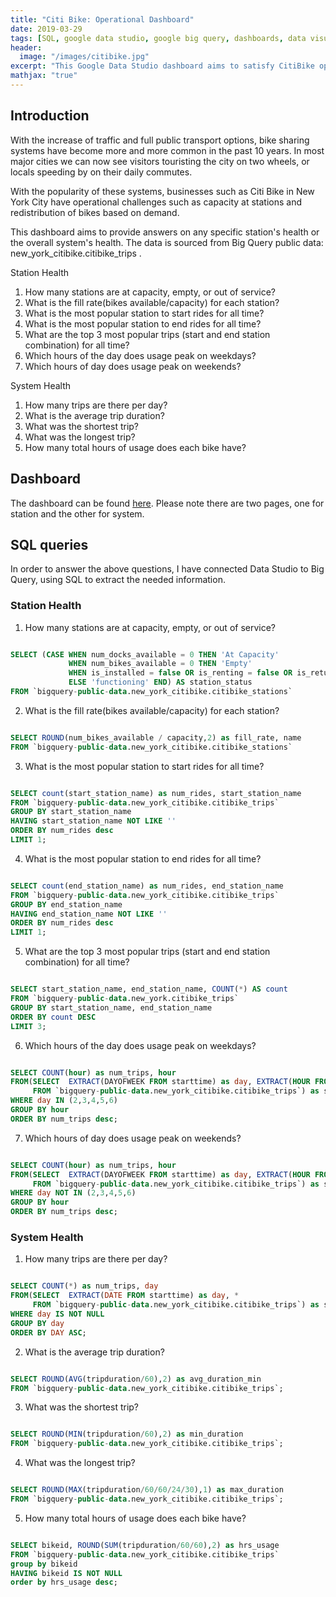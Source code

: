 ```yaml
---
title: "Citi Bike: Operational Dashboard"
date: 2019-03-29
tags: [SQL, google data studio, google big query, dashboards, data visualization]
header:
  image: "/images/citibike.jpg"
excerpt: "This Google Data Studio dashboard aims to satisfy CitiBike operational needs using live public data from Google Big Query."
mathjax: "true"
---
```


## Introduction

With the increase of traffic and full public transport options, bike sharing systems have become more and more common in the past 10 years. In most major cities we can now see visitors touristing the city on two wheels, or locals speeding by on their daily commutes. 

With the popularity of these systems, businesses such as Citi Bike in New York City have operational challenges such as capacity at stations and redistribution of bikes based on demand.

This dashboard aims to provide answers on any specific station's health or the overall system's health. The data is sourced from Big Query public data: new_york_citibike.citibike_trips .

Station Health
1. How many stations are at capacity, empty, or out of service?
2. What is the fill rate(bikes available/capacity) for each station?
3. What is the most popular station to start rides for all time?
4. What is the most popular station to end rides for all time?
5. What are the top 3 most popular trips (start and end station combination) for all time?
6. Which hours of the day does usage peak on weekdays?
7. Which hours of day does usage peak on weekends?

System Health
1. How many trips are there per day?
2. What is the average trip duration?
3. What was the shortest trip?
4. What was the longest trip?
5. How many total hours of usage does each bike have?


## Dashboard

The dashboard can be found [here](https://datastudio.google.com/s/oEq2kNO82HQ). Please note there are two pages, one for station and the other for system.


## SQL queries
In order to answer the above questions, I have connected Data Studio to Big Query, using SQL to extract the needed information.

### Station Health

1. How many stations are at capacity, empty, or out of service?

```sql

SELECT (CASE WHEN num_docks_available = 0 THEN 'At Capacity'
             WHEN num_bikes_available = 0 THEN 'Empty'
             WHEN is_installed = false OR is_renting = false OR is_returning = false THEN 'Out of Service' 
             ELSE 'functioning' END) AS station_status
FROM `bigquery-public-data.new_york_citibike.citibike_stations`

```

2. What is the fill rate(bikes available/capacity) for each station?

```sql

SELECT ROUND(num_bikes_available / capacity,2) as fill_rate, name
FROM `bigquery-public-data.new_york_citibike.citibike_stations`

```

3. What is the most popular station to start rides for all time?

```sql

SELECT count(start_station_name) as num_rides, start_station_name
FROM `bigquery-public-data.new_york_citibike.citibike_trips`
GROUP BY start_station_name
HAVING start_station_name NOT LIKE ''
ORDER BY num_rides desc
LIMIT 1;

```
4. What is the most popular station to end rides for all time?

```sql

SELECT count(end_station_name) as num_rides, end_station_name
FROM `bigquery-public-data.new_york_citibike.citibike_trips`
GROUP BY end_station_name
HAVING end_station_name NOT LIKE ''
ORDER BY num_rides desc
LIMIT 1;

```

5. What are the top 3 most popular trips (start and end station combination) for all time?

```sql

SELECT start_station_name, end_station_name, COUNT(*) AS count
FROM `bigquery-public-data.new_york.citibike_trips`
GROUP BY start_station_name, end_station_name
ORDER BY count DESC
LIMIT 3;

```

6. Which hours of the day does usage peak on weekdays?

```sql

SELECT COUNT(hour) as num_trips, hour
FROM(SELECT  EXTRACT(DAYOFWEEK FROM starttime) as day, EXTRACT(HOUR FROM starttime) as hour,*
     FROM `bigquery-public-data.new_york_citibike.citibike_trips`) as subquery
WHERE day IN (2,3,4,5,6)
GROUP BY hour
ORDER BY num_trips desc;

```

7. Which hours of day does usage peak on weekends? 

```sql

SELECT COUNT(hour) as num_trips, hour
FROM(SELECT  EXTRACT(DAYOFWEEK FROM starttime) as day, EXTRACT(HOUR FROM starttime) as hour,*
     FROM `bigquery-public-data.new_york_citibike.citibike_trips`) as subquery
WHERE day NOT IN (2,3,4,5,6)
GROUP BY hour
ORDER BY num_trips desc;

```

### System Health

1. How many trips are there per day?

```sql

SELECT COUNT(*) as num_trips, day
FROM(SELECT  EXTRACT(DATE FROM starttime) as day, *
     FROM `bigquery-public-data.new_york_citibike.citibike_trips`) as subquery
WHERE day IS NOT NULL
GROUP BY day
ORDER BY DAY ASC;

```

2. What is the average trip duration?

```sql

SELECT ROUND(AVG(tripduration/60),2) as avg_duration_min
FROM `bigquery-public-data.new_york_citibike.citibike_trips`;

```

3. What was the shortest trip?

```sql

SELECT ROUND(MIN(tripduration/60),2) as min_duration
FROM `bigquery-public-data.new_york_citibike.citibike_trips`;

```
4. What was the longest trip?

```sql

SELECT ROUND(MAX(tripduration/60/60/24/30),1) as max_duration
FROM `bigquery-public-data.new_york_citibike.citibike_trips`;

```

5. How many total hours of usage does each bike have?

```sql

SELECT bikeid, ROUND(SUM(tripduration/60/60),2) as hrs_usage
FROM `bigquery-public-data.new_york_citibike.citibike_trips`
group by bikeid
HAVING bikeid IS NOT NULL
order by hrs_usage desc;

```
